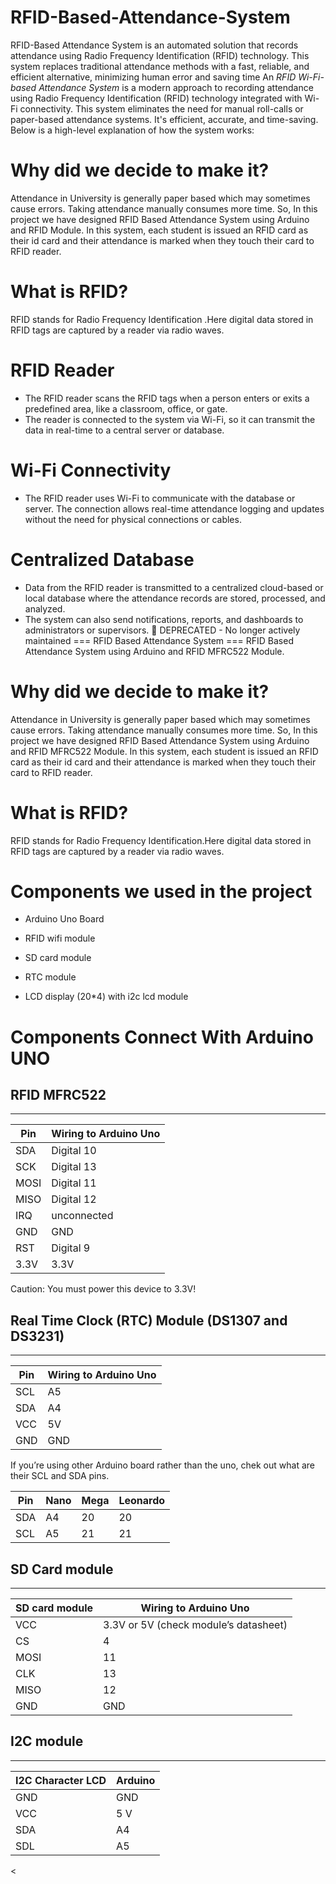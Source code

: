 # RFID-Based-Attendance-System
RFID-Based Attendance System is an automated solution that records attendance using Radio Frequency Identification (RFID) technology. This system replaces traditional attendance methods with a fast, reliable, and efficient alternative, minimizing human error and saving time
 An *RFID Wi-Fi-based Attendance System* is a modern approach to recording attendance using Radio Frequency Identification (RFID) technology integrated with Wi-Fi connectivity. This system eliminates the need for manual roll-calls or paper-based attendance systems. It's efficient, accurate, and time-saving. Below is a high-level explanation of how the system works:

# Why did we decide to make it?
Attendance in University is generally paper based which may sometimes cause errors. Taking attendance manually consumes more time. So, In this project we have designed RFID Based Attendance System using Arduino and RFID  Module. In this system, each student is issued an RFID card as their id card and their attendance is marked when they touch their card to RFID reader.

# What is RFID?
RFID stands for Radio Frequency Identification .Here digital data stored in RFID tags are captured by a reader via radio waves.
# RFID Reader
   - The RFID reader scans the RFID tags when a person enters or exits a predefined area, like a classroom, office, or gate.
   - The reader is connected to the system via Wi-Fi, so it can transmit the data in real-time to a central server or database.

# Wi-Fi Connectivity
   - The RFID reader uses Wi-Fi to communicate with the database or server. The connection allows real-time attendance logging and updates without the need for physical connections or cables.

# Centralized Database
   - Data from the RFID reader is transmitted to a centralized cloud-based or local database where the attendance records are stored, processed, and analyzed.
   - The system can also send notifications, reports, and dashboards to administrators or supervisors.
:red_circle: DEPRECATED - No longer actively maintained
===
RFID Based Attendance System
===
RFID Based Attendance System using Arduino and RFID MFRC522 Module.

# Why did we decide to make it?
Attendance in University is generally paper based which may sometimes cause errors. Taking attendance manually consumes more time. So, In this project we have designed RFID Based Attendance System using Arduino and RFID MFRC522 Module. In this system, each student is issued an RFID card as their id card and their attendance is marked when they touch their card to RFID reader.

# What is RFID?
RFID stands for Radio Frequency Identification.Here digital data stored in RFID tags are captured by a reader via radio waves.

# Components we used in the project
* Arduino Uno Board

* RFID wifi module

* SD card module

* RTC module

* LCD display (20*4) with i2c lcd module

# Components Connect With Arduino UNO

## RFID MFRC522
---------------

|Pin   |    Wiring to Arduino Uno|
|------|-------------------------|
|SDA   |    Digital 10|
|SCK   |    Digital 13|
|MOSI  |    Digital 11|
|MISO  |    Digital 12|
|IRQ   |    unconnected
|GND   |    GND
|RST   |    Digital 9
|3.3V  |    3.3V

Caution: You must power this device to 3.3V!


## Real Time Clock (RTC) Module (DS1307 and DS3231)
--------------------------------------------------

|Pin    |   Wiring to Arduino Uno|
|-------|------------------------|
SCL    |   A5
SDA    |   A4
VCC    |   5V
GND    |   GND

If you’re using other Arduino board rather than the uno, chek out what are their SCL and SDA pins.
    
|Pin    |Nano   |Mega   |Leonardo   |
|-------|-------|-------|-----------|
|SDA |A4 |20 |20 |
|SCL    |A5 |21 |21 |

## SD Card module
-----------------

|SD card module  |   Wiring to Arduino Uno|
|----------------|------------------------|
VCC             |   3.3V or 5V (check module’s datasheet)
CS              |   4
MOSI            |   11
CLK             |   13
MISO            |   12
GND             |   GND

## I2C module
-------------

|I2C Character LCD |  Arduino|
|------------------|---------|
GND         	  |  GND
VCC        	  |  5 V
SDA        	  |  A4
SDL         	  |  A5


<
<table>
  <tr>
<!--     <td align="center"><img src="https://avatars.githubusercontent.com/u/1500684?v=3" width="100px;" alt=""/><br /><sub><b>Chamila Bandara</b></sub></a><br /><a href="#question-kentcdodds" title="Answering Questions">💬</a> <a href="https://github.com/all-contributors/all-contributors/commits?author=chami-95" title="Documentation">📖</a> <a href="https://github.com/all-contributors/all-contributors/pulls?q=is%3Apr+reviewed-by%3Akentcdodds" title="Reviewed Pull Requests">👀</a> <a href="#talk-kentcdodds" title="Talks">📢</a></td> -->
    </tr>
</table>
